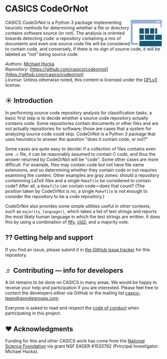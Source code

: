 CASICS CodeOrNot
================

<img width="100px" align="right" src=".graphics/casics-logo-small.svg">

CASICS _CodeOrNot_ is a Python 3 package implementing heuristic methods for determining whether a file or directory contains software source (or not).  The analysis is oriented towards detecting code: a repository containing a mix of documents and even one source code file will be considered to contain code, and conversely, if there is no sign of source code, it will be labeled as "not" being source code.

*Authors*:      [Michael Hucka](http://github.com/mhucka)<br>
*Repository*:   [https://github.com/casics/codeornot](https://github.com/casics/codeornot)<br>
*License*:      Unless otherwise noted, this content is licensed under the [GPLv3](https://www.gnu.org/licenses/gpl-3.0.en.html) license.

☀ Introduction
-----------------------------

In performing source code repository analysis for classification tasks, a basic first step is to decide whether a source code repository actually contains code.  Some repositories contain documents or other files and are not actually repositories for software; those are cases that a system for analyzing source code could skip.  CodeOrNot is a Python 3 package that uses heuristics to answer the question "does it contain code, or not?"

Some cases are quite easy to decide: if a collection of files contains even one `.c` file, it can be reasonably assumed to contain C code, and thus the answer returned by CodeOrNot will be "code".  Some other cases are more difficult.  For example, files may contain code but not have file name extensions, and so determining whether they contain code or not requires examining the content.  Other examples are gray zones: should a repository containining LaTeX files and a single `Makefile` be considered to contain code?  After all, a `Makefile` can contain code&mdash;does that count?  (The position taken by CodeOrNot is no, a single `Makefile` is not enough to consider the repository to be a code repository.)

CodeOrNot also provides some simple utilities useful in other contexts, such as `majority_language()`, which takes a list of text strings and reports the most likely human language in which the text strings are written.  It does this by using a combination of [ftfy](https://github.com/LuminosoInsight/python-ftfy),  [cld2](https://github.com/CLD2Owners/cld2), and a majority vote.

⁇ Getting help and support
--------------------------

If you find an issue, please submit it in [the GitHub issue tracker](https://github.com/casics/codeornot/issues) for this repository.

♬ Contributing &mdash; info for developers
------------------------------------------

A lot remains to be done on CASICS in many areas.  We would be happy to receive your help and participation if you are interested.  Please feel free to contact the developers either via GitHub or the mailing list [casics-team@googlegroups.com](casics-team@googlegroups.com).

Everyone is asked to read and respect the [code of conduct](CONDUCT.md) when participating in this project.

❤️ Acknowledgments
------------------

Funding for this and other CASICS work has come from the [National Science Foundation](https://nsf.gov) via grant NSF EAGER #1533792 (Principal Investigator: Michael Hucka).
